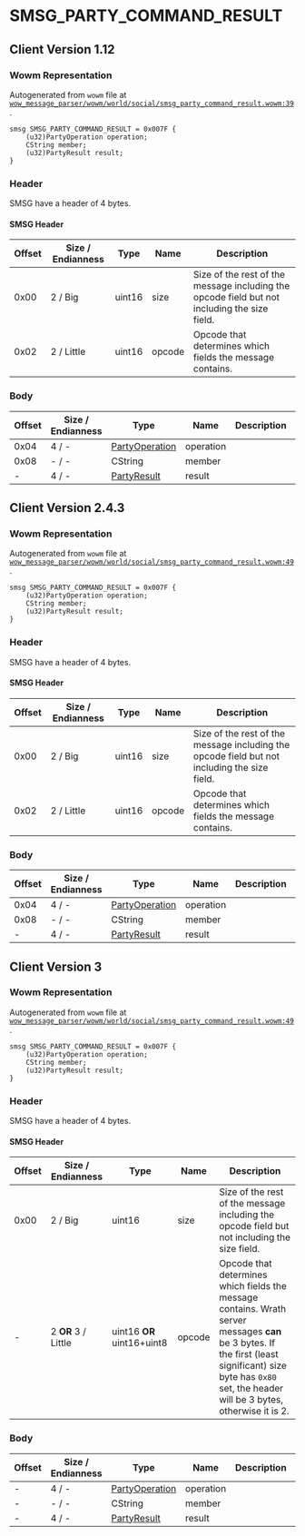 # SMSG_PARTY_COMMAND_RESULT

## Client Version 1.12

### Wowm Representation

Autogenerated from `wowm` file at [`wow_message_parser/wowm/world/social/smsg_party_command_result.wowm:39`](https://github.com/gtker/wow_messages/tree/main/wow_message_parser/wowm/world/social/smsg_party_command_result.wowm#L39).
```rust,ignore
smsg SMSG_PARTY_COMMAND_RESULT = 0x007F {
    (u32)PartyOperation operation;
    CString member;
    (u32)PartyResult result;
}
```
### Header

SMSG have a header of 4 bytes.

#### SMSG Header

| Offset | Size / Endianness | Type   | Name   | Description |
| ------ | ----------------- | ------ | ------ | ----------- |
| 0x00   | 2 / Big           | uint16 | size   | Size of the rest of the message including the opcode field but not including the size field.|
| 0x02   | 2 / Little        | uint16 | opcode | Opcode that determines which fields the message contains.|

### Body

| Offset | Size / Endianness | Type | Name | Description | Comment |
| ------ | ----------------- | ---- | ---- | ----------- | ------- |
| 0x04 | 4 / - | [PartyOperation](partyoperation.md) | operation |  |  |
| 0x08 | - / - | CString | member |  |  |
| - | 4 / - | [PartyResult](partyresult.md) | result |  |  |

## Client Version 2.4.3

### Wowm Representation

Autogenerated from `wowm` file at [`wow_message_parser/wowm/world/social/smsg_party_command_result.wowm:49`](https://github.com/gtker/wow_messages/tree/main/wow_message_parser/wowm/world/social/smsg_party_command_result.wowm#L49).
```rust,ignore
smsg SMSG_PARTY_COMMAND_RESULT = 0x007F {
    (u32)PartyOperation operation;
    CString member;
    (u32)PartyResult result;
}
```
### Header

SMSG have a header of 4 bytes.

#### SMSG Header

| Offset | Size / Endianness | Type   | Name   | Description |
| ------ | ----------------- | ------ | ------ | ----------- |
| 0x00   | 2 / Big           | uint16 | size   | Size of the rest of the message including the opcode field but not including the size field.|
| 0x02   | 2 / Little        | uint16 | opcode | Opcode that determines which fields the message contains.|

### Body

| Offset | Size / Endianness | Type | Name | Description | Comment |
| ------ | ----------------- | ---- | ---- | ----------- | ------- |
| 0x04 | 4 / - | [PartyOperation](partyoperation.md) | operation |  |  |
| 0x08 | - / - | CString | member |  |  |
| - | 4 / - | [PartyResult](partyresult.md) | result |  |  |

## Client Version 3

### Wowm Representation

Autogenerated from `wowm` file at [`wow_message_parser/wowm/world/social/smsg_party_command_result.wowm:49`](https://github.com/gtker/wow_messages/tree/main/wow_message_parser/wowm/world/social/smsg_party_command_result.wowm#L49).
```rust,ignore
smsg SMSG_PARTY_COMMAND_RESULT = 0x007F {
    (u32)PartyOperation operation;
    CString member;
    (u32)PartyResult result;
}
```
### Header

SMSG have a header of 4 bytes.

#### SMSG Header

| Offset | Size / Endianness | Type   | Name   | Description |
| ------ | ----------------- | ------ | ------ | ----------- |
| 0x00   | 2 / Big           | uint16 | size   | Size of the rest of the message including the opcode field but not including the size field.|
| -      | 2 **OR** 3 / Little| uint16 **OR** uint16+uint8 | opcode | Opcode that determines which fields the message contains. Wrath server messages **can** be 3 bytes. If the first (least significant) size byte has `0x80` set, the header will be 3 bytes, otherwise it is 2. |

### Body

| Offset | Size / Endianness | Type | Name | Description | Comment |
| ------ | ----------------- | ---- | ---- | ----------- | ------- |
| - | 4 / - | [PartyOperation](partyoperation.md) | operation |  |  |
| - | - / - | CString | member |  |  |
| - | 4 / - | [PartyResult](partyresult.md) | result |  |  |

